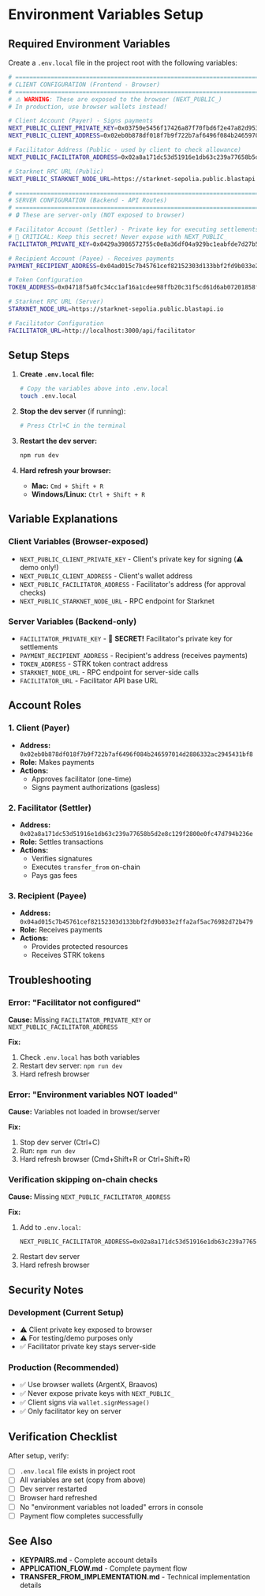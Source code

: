 # Environment Variables Setup

## Required Environment Variables

Create a `.env.local` file in the project root with the following variables:

```bash
# ============================================================================
# CLIENT CONFIGURATION (Frontend - Browser)
# ============================================================================
# ⚠️ WARNING: These are exposed to the browser (NEXT_PUBLIC_)
# In production, use browser wallets instead!

# Client Account (Payer) - Signs payments
NEXT_PUBLIC_CLIENT_PRIVATE_KEY=0x03750e5456f17426a87f70fbd6f2e47a82d95369da7b3cfe4605f79e42108821
NEXT_PUBLIC_CLIENT_ADDRESS=0x02eb0b878df018f7b9f722b7af6496f084b246597014d2886332ac2945431bf8

# Facilitator Address (Public - used by client to check allowance)
NEXT_PUBLIC_FACILITATOR_ADDRESS=0x02a8a171dc53d51916e1db63c239a77658b5d2e8c129f2800e0fc47d794b236e

# Starknet RPC URL (Public)
NEXT_PUBLIC_STARKNET_NODE_URL=https://starknet-sepolia.public.blastapi.io

# ============================================================================
# SERVER CONFIGURATION (Backend - API Routes)
# ============================================================================
# 🔒 These are server-only (NOT exposed to browser)

# Facilitator Account (Settler) - Private key for executing settlements
# 🔴 CRITICAL: Keep this secret! Never expose with NEXT_PUBLIC_
FACILITATOR_PRIVATE_KEY=0x0429a3986572755c0e8a36df04a929bc1eabfde7d27b5ed1ff05b4e010408b30

# Recipient Account (Payee) - Receives payments
PAYMENT_RECIPIENT_ADDRESS=0x04ad015c7b45761cef82152303d133bbf2fd9b033e2ffa2af5ac76982d72b479

# Token Configuration
TOKEN_ADDRESS=0x04718f5a0fc34cc1af16a1cdee98ffb20c31f5cd61d6ab07201858f4287c938d

# Starknet RPC URL (Server)
STARKNET_NODE_URL=https://starknet-sepolia.public.blastapi.io

# Facilitator Configuration
FACILITATOR_URL=http://localhost:3000/api/facilitator
```

## Setup Steps

1. **Create `.env.local` file:**
   ```bash
   # Copy the variables above into .env.local
   touch .env.local
   ```

2. **Stop the dev server** (if running):
   ```bash
   # Press Ctrl+C in the terminal
   ```

3. **Restart the dev server:**
   ```bash
   npm run dev
   ```

4. **Hard refresh your browser:**
   - **Mac:** `Cmd + Shift + R`
   - **Windows/Linux:** `Ctrl + Shift + R`

## Variable Explanations

### Client Variables (Browser-exposed)
- `NEXT_PUBLIC_CLIENT_PRIVATE_KEY` - Client's private key for signing (⚠️ demo only!)
- `NEXT_PUBLIC_CLIENT_ADDRESS` - Client's wallet address
- `NEXT_PUBLIC_FACILITATOR_ADDRESS` - Facilitator's address (for approval checks)
- `NEXT_PUBLIC_STARKNET_NODE_URL` - RPC endpoint for Starknet

### Server Variables (Backend-only)
- `FACILITATOR_PRIVATE_KEY` - 🔴 **SECRET!** Facilitator's private key for settlements
- `PAYMENT_RECIPIENT_ADDRESS` - Recipient's address (receives payments)
- `TOKEN_ADDRESS` - STRK token contract address
- `STARKNET_NODE_URL` - RPC endpoint for server-side calls
- `FACILITATOR_URL` - Facilitator API base URL

## Account Roles

### 1. **Client (Payer)**
- **Address:** `0x02eb0b878df018f7b9f722b7af6496f084b246597014d2886332ac2945431bf8`
- **Role:** Makes payments
- **Actions:**
  - Approves facilitator (one-time)
  - Signs payment authorizations (gasless)

### 2. **Facilitator (Settler)**
- **Address:** `0x02a8a171dc53d51916e1db63c239a77658b5d2e8c129f2800e0fc47d794b236e`
- **Role:** Settles transactions
- **Actions:**
  - Verifies signatures
  - Executes `transfer_from` on-chain
  - Pays gas fees

### 3. **Recipient (Payee)**
- **Address:** `0x04ad015c7b45761cef82152303d133bbf2fd9b033e2ffa2af5ac76982d72b479`
- **Role:** Receives payments
- **Actions:**
  - Provides protected resources
  - Receives STRK tokens

## Troubleshooting

### Error: "Facilitator not configured"
**Cause:** Missing `FACILITATOR_PRIVATE_KEY` or `NEXT_PUBLIC_FACILITATOR_ADDRESS`

**Fix:**
1. Check `.env.local` has both variables
2. Restart dev server: `npm run dev`
3. Hard refresh browser

### Error: "Environment variables NOT loaded"
**Cause:** Variables not loaded in browser/server

**Fix:**
1. Stop dev server (Ctrl+C)
2. Run: `npm run dev`
3. Hard refresh browser (Cmd+Shift+R or Ctrl+Shift+R)

### Verification skipping on-chain checks
**Cause:** Missing `NEXT_PUBLIC_FACILITATOR_ADDRESS`

**Fix:**
1. Add to `.env.local`:
   ```
   NEXT_PUBLIC_FACILITATOR_ADDRESS=0x02a8a171dc53d51916e1db63c239a77658b5d2e8c129f2800e0fc47d794b236e
   ```
2. Restart dev server
3. Hard refresh browser

## Security Notes

### Development (Current Setup)
- ⚠️ Client private key exposed to browser
- ⚠️ For testing/demo purposes only
- ✅ Facilitator private key stays server-side

### Production (Recommended)
- ✅ Use browser wallets (ArgentX, Braavos)
- ✅ Never expose private keys with `NEXT_PUBLIC_`
- ✅ Client signs via `wallet.signMessage()`
- ✅ Only facilitator key on server

## Verification Checklist

After setup, verify:

- [ ] `.env.local` file exists in project root
- [ ] All variables are set (copy from above)
- [ ] Dev server restarted
- [ ] Browser hard refreshed
- [ ] No "environment variables not loaded" errors in console
- [ ] Payment flow completes successfully

## See Also

- **KEYPAIRS.md** - Complete account details
- **APPLICATION_FLOW.md** - Complete payment flow
- **TRANSFER_FROM_IMPLEMENTATION.md** - Technical implementation details

